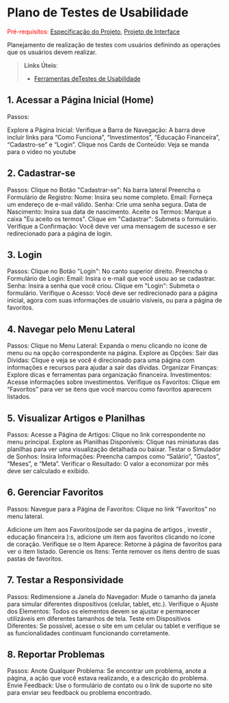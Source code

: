 # Plano de Testes de Usabilidade

<span style="color:red">Pré-requisitos: <a href="2-Especificação do Projeto.md"> Especificação do Projeto</a></span>, <a href="3-Projeto de Interface.md"> Projeto de Interface</a>

Planejamento de realização de testes com usuários definindo as operações que os usuários devem realizar.



> **Links Úteis**:
> - [Ferramentas deTestes de Usabilidade](https://www.usability.gov/how-to-and-tools/resources/templates.html)

## 1. Acessar a Página Inicial (Home)
Passos:

Explore a Página Inicial:
Verifique a Barra de Navegação: A barra deve incluir links para “Como Funciona”, “Investimentos”, “Educação Financeira”, “Cadastro-se” e “Login”.
Clique nos Cards de Conteúdo: Veja se manda para o video no youtube

## 2. Cadastrar-se
Passos:
Clique no Botão "Cadastrar-se": Na barra lateral
Preencha o Formulário de Registro:
Nome: Insira seu nome completo.
Email: Forneça um endereço de e-mail válido.
Senha: Crie uma senha segura.
Data de Nascimento: Insira sua data de nascimento.
Aceite os Termos: Marque a caixa "Eu aceito os termos".
Clique em "Cadastrar": Submeta o formulário.
Verifique a Confirmação: Você deve ver uma mensagem de sucesso e ser redirecionado para a página de login.
## 3. Login
Passos:
Clique no Botão "Login": No canto superior direito.
Preencha o Formulário de Login:
Email: Insira o e-mail que você usou ao se cadastrar.
Senha: Insira a senha que você criou.
Clique em "Login": Submeta o formulário.
Verifique o Acesso: Você deve ser redirecionado para a página inicial, agora com suas informações de usuário visíveis, ou para a página de favoritos.
## 4. Navegar pelo Menu Lateral
Passos:
Clique no Menu Lateral: Expanda o menu clicando no ícone de menu ou na opção correspondente na página.
Explore as Opções:
Sair das Dívidas: Clique e veja se você é direcionado para uma página com informações e recursos para ajudar a sair das dívidas.
Organizar Finanças: Explore dicas e ferramentas para organização financeira.
Investimentos: Acesse informações sobre investimentos.
Verifique os Favoritos: Clique em “Favoritos” para ver se itens que você marcou como favoritos aparecem listados.
## 5. Visualizar Artigos e Planilhas
Passos:
Acesse a Página de Artigos: Clique no link correspondente no menu principal.
Explore as Planilhas Disponíveis: Clique nas miniaturas das planilhas para ver uma visualização detalhada ou baixar.
Testar o Simulador de Sonhos:
Insira Informações: Preencha campos como “Salário”, “Gastos”, “Meses”, e “Meta”.
Verificar o Resultado: O valor a economizar por mês deve ser calculado e exibido.
## 6. Gerenciar Favoritos
Passos:
Navegue para a Página de Favoritos: Clique no link “Favoritos” no menu lateral.

Adicione um Item aos Favoritos(pode ser da pagina de artigos , investir , educação financeira ):s,  adicione um item aos favoritos clicando no ícone de coração.
Verifique se o Item Aparece: Retorne à página de favoritos para ver o item listado.
Gerencie os Itens: Tente  remover os itens dentro de suas pastas de favoritos.
## 7. Testar a Responsividade
Passos:
Redimensione a Janela do Navegador: Mude o tamanho da janela para simular diferentes dispositivos (celular, tablet, etc.).
Verifique o Ajuste dos Elementos: Todos os elementos devem se ajustar e permanecer utilizáveis em diferentes tamanhos de tela.
Teste em Dispositivos Diferentes: Se possível, acesse o site em um celular ou tablet e verifique se as funcionalidades continuam funcionando corretamente.
## 8. Reportar Problemas
Passos:
Anote Qualquer Problema: Se encontrar um problema, anote a página, a ação que você estava realizando, e a descrição do problema.
Envie Feedback: Use o formulário de contato ou o link de suporte no site para enviar seu feedback ou problema encontrado.
